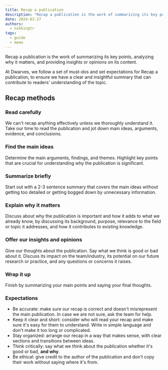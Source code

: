 ```yaml
---
title: Recap a publication
description: "Recap a publication is the work of summarizing its key points, analyzing why it matters, and providing insights or opinions on its content. At Dwarves, we follow a set of must-dos and set expectations for Recap a publication, to ensure we have a clear and insightful summary that can contribute to readers' understanding of the topic."
date: 2024-03-27
authors:
  - nikkingtr
tags:
  - guide
  - memo
---
```


Recap a publication is the work of summarizing its key points, analyzing why it matters, and providing insights or opinions on its content.

At Dwarves, we follow a set of must-dos and set expectations for Recap a publication, to ensure we have a clear and insightful summary that can contribute to readers' understanding of the topic.

## Recap methods

### Read carefully

We can't recap anything effectively unless we thoroughly understand it. Take our time to read the publication and jot down main ideas, arguments, evidence, and conclusions.

### Find the main ideas

Determine the main arguments, findings, and themes. Highlight key points that are crucial for understanding why the publication is significant.

### Summarize briefly

Start out with a 2-3 sentence summary that covers the main ideas without getting too detailed or getting bogged down by unnecessary information.

### Explain why it matters

Discuss about why the publication is important and how it adds to what we already know, by discussing its background, purpose, relevance to the field or topic it addresses, and how it contributes to existing knowledge.

### Offer our insights and opinions

Give our thoughts about the publication. Say what we think is good or bad about it.
Discuss its impact on the team/industry, its potential on our future research or practice, and any questions or concerns it raises.

### Wrap it up

Finish by summarizing your main points and saying your final thoughts.

### Expectations

- Be accurate: make sure our recap is correct and doesn't misrepresent the main publication. In case we are not sure, ask the team for help.
- Keep it clear and short: consider who will read your recap and make sure it's easy for them to understand. Write in simple language and don't make it too long or complicated.
- Stay organized: arrange our recap in a way that makes sense, with clear sections and transitions between ideas.
- Think critically: say what we think about the publication whether it's good or bad, **and why**.
- Be ethical: give credit to the author of the publication and don't copy their work without saying where it's from.
